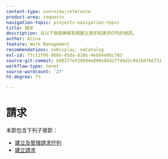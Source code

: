```yaml
---
content-type: overview;reference
product-area: requests
navigation-topic: projects-navigation-topic
title: 請求
description: 在以下章節瞭解有關建立請求和請求佇列的資訊。
author: Alina
feature: Work Management
recommendations: noDisplay, noCatalog
exl-id: f7c12f06-868e-45da-816b-4eb94e06c783
source-git-commit: b08377e539b04e896e84d17f46d2c941b0f66731
workflow-type: tm+mt
source-wordcount: '27'
ht-degree: 7%

---
```


# 請求

本節包含下列子章節：

* [建立及管理請求佇列](../../manage-work/requests/create-and-manage-request-queues/create-manage-request-queues.md)
* [建立請求](../../manage-work/requests/create-requests/create-requests.md)
